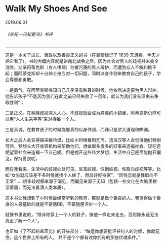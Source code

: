 # Walk My Shoes And See 
<html><div class="articleTime">2019.09.01</div></html>

###### 《杀死一只知更鸟》书评
---


这是一本关于成长、勇敢以及善良正义的书（在豆瓣标记了 1639 天想看，今天才把它看了）。书的大概内容就是讲南北战争之后，因为社会对黑人的歧视并未完全消除，父亲阿蒂克斯（白人律师）为被污蔑的黑人辩护，而遭到众人不解和瞧不起；而阿蒂克斯却十分绅士来应对一切问题，同时以身作则来教育自己的孩子，学会尊重和勇敢。

一是勇气。在阿蒂克斯得知自己几乎没有胜算的时候，他依然决定要为黑人辩护，他告诉孩子“不能因为我们在此之前已经失败了一百年，就认为我们没有理由去争取胜利”；


二是正义。在种族歧视深入人心，不歧视就会成为异类的小镇里，阿蒂克斯仍然可以用“人人生来平等”来对待每一个人。

三是真诚。在教育孩子的时候能够真的以身作则，而非只是讲大道理和哄骗。


长大之后人会变得越来越冷漠，比如小时候看到乞丐、流浪汉等人会觉得他们特别可怜，梦想长大开收容机构来帮助他们，想做很多很多的好事来造福社会。现在还期望着社会来造福一下自己呢。但是抛开这些伟大梦想，生活中自己是否能抛开偏见，保持善良呢。


而在我看来，生活中的歧视处处可见。贫富歧视、性别歧视、性取向歧视等等。比如“女生就应该差不多时候就找个人嫁了，然后好好持家”，“同性恋就是性取向不正常”……很多歧视都来源于偏见，而偏见来源于无知（包括一些文化在大脑里根深蒂固，而无法看清人类本质）。


这本书让我想到了小时候最经常听到的教育，那就是做个善良的人。我觉得做个善良的人最基础的就是不要瞎BB，不要随便评价一个人。

就像书里说的，“除非你穿上一个人的鞋子，像他一样走来走去，否则你永远无法真正了解一个人”。

也正如《了不起的盖茨比》的开头部分： “每逢你想要批评任何人的时候，你就记住，这个世界上所有的人， 并不是个个都有过你拥有的那些优越条件。”
